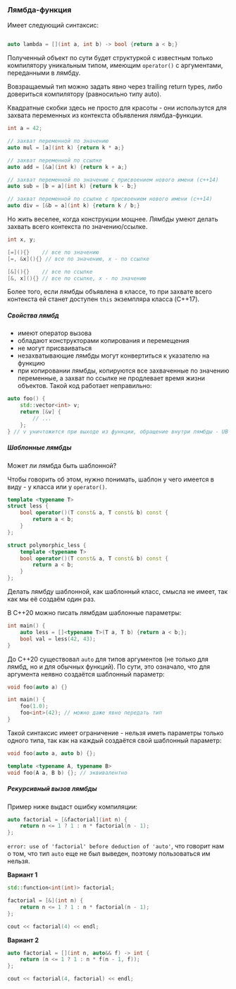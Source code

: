 ### Лямбда-функция

Имеет следующий синтаксис:

```cpp

auto lambda = [](int a, int b) -> bool {return a < b;}
```

Полученный объект по сути будет структуркой с известным только компилятору уникальным типом, имеющим `operator()` с аргументами, переданными в лямбду.

Вовзращаемый тип можно задать явно через trailing return types, либо довериться компилятору (равносильно типу auto).

Квадратные скобки здесь не просто для красоты - они использутся для захвата переменных из контекста объявления лямбда-функции.

```cpp
int a = 42;

// захват переменной по значению
auto mul = [a](int k) {return k * a;}

// захват переменной по ссылке
auto add = [&a](int k) {return k + a;}

// захват переменной по значению с присвоением нового имени (c++14)
auto sub = [b = a](int k) {return k - b;}

// захват переменной по ссылке с присвоением нового имени (c++14)
auto div = [&b = a](int k) {return k / b;}
```

Но жить веселее, когда конструкции мощнее. Лямбды умеют делать захвать всего контекста по значению/ссылке.

```cpp
int x, y;

[=](){}    // все по значению
[=, &x](){} // все по значению, x - по ссылке

[&](){}    // все по ссылке
[&, x](){} // все по ссылке, x - по значению
```

Более того, если лямбды объявлена в классе, то при захвате всего контекста ей станет доступен `this` экземпляра класса (C++17).

##### Свойства лямбд

* имеют оператор вызова
* обладают конструкторами копирования и перемещения
* не могут присваиваться
* незахватывающие лямбды могут конвертиться к указателю на функцию
* при копировании лямбды, копируются все захваченные по значению переменные, а захват по ссылке не продлевает время жизни объектов. Такой код работает неправильно:

```cpp
auto foo() {
    std::vector<int> v;
    return [&v] {
	    // ...
	};
} // v уничтожится при выходе из функции, обращение внутри лямбды - UB
```

##### Шаблонные лямбды

Может ли лямбда быть шаблонной? 

Чтобы говорить об этом, нужно понимать, шаблон у чего имеется в виду - у класса или у `operator()`.

```cpp
template <typename T>
struct less {
	bool operator()(T const& a, T const& b) const {
	    return a < b;
	}  
};

struct polymorphic_less {
	template <typename T>
	bool operator()(T const& a, T const& b) const {
	    return a < b;
	}  
};
```

Делать лямбду шаблонной, как шаблонный класс, смысла не имеет, так как мы её создаём один раз.

В C++20 можно писать лямбдам шаблонные параметры:

```cpp
int main() {
	auto less = []<typename T>(T a, T b) {return a < b;};
    bool val = less(42, 43);
}
```

До C++20 существовал `auto` для типов аргументов (не только для лямбд, но и для обычных функций). По сути, это означало, что для аргумента неявно создаётся шаблонный параметр:

```cpp
void foo(auto a) {}

int main() {
    foo(1.0);
    foo<int>(42); // можно даже явно передать тип
}
```

Такой синтаксис имеет ограничение - нельзя иметь параметры только одного типа, так как на каждый создаётся свой шаблонный параметр:

```cpp
void foo(auto a, auto b) {};

template <typename A, typename B>
void foo(A a, B b) {}; // эквивалентно
```

##### Рекурсивный вызов лямбды

Пример ниже выдаст ошибку компиляции:

```cpp
auto factorial = [&factorial](int n) {
	return n <= 1 ? 1 : n * factorial(n - 1);
};

```

`error: use of 'factorial' before deduction of 'auto'`, что говорит нам о том, что тип `auto` еще не был выведен, поэтому пользоваться им нельзя.

**Вариант 1**

```cpp
std::function<int(int)> factorial;

factorial = [&](int n) {
	return n <= 1 ? 1 : n * factorial(n - 1);
};

cout << factorial(4) << endl;
```

**Вариант 2**

```cpp
auto factorial = [](int n, auto&& f) -> int {
	return (n <= 1 ? 1 : n * f(n - 1, f));
};

cout << factorial(4, factorial) << endl;
```

